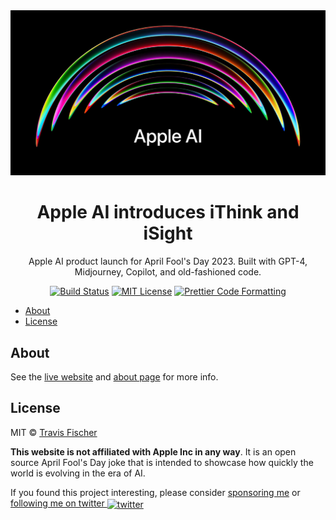 <a href="https://apple-ai.vercel.app">
  <img alt="TODO" src="/public/social.png">
</a>

<h1 align="center">Apple AI introduces iThink and iSight</h1>

<p align="center">
  Apple AI product launch for April Fool's Day 2023. Built with GPT-4, Midjourney, Copilot, and old-fashioned code.
</p>

<p align="center">
  <a href="https://github.com/transitive-bullshit/apple-april-fools-2023/actions/workflows/test.yml"><img alt="Build Status" src="https://github.com/transitive-bullshit/apple-april-fools-2023/actions/workflows/test.yml/badge.svg" /></a>
  <a href="https://github.com/transitive-bullshit/apple-april-fools-2023/blob/main/license"><img alt="MIT License" src="https://img.shields.io/badge/license-MIT-blue" /></a>
  <a href="https://prettier.io"><img alt="Prettier Code Formatting" src="https://img.shields.io/badge/code_style-prettier-brightgreen.svg" /></a>
</p>

- [About](#about)
- [License](#license)

## About

See the [live website](https://apple-ai.vercel.app) and [about page](https://apple-ai.vercel.app/about) for more info.

## License

MIT © [Travis Fischer](https://transitivebullsh.it)

**This website is not affiliated with Apple Inc in any way**. It is an open source April Fool's Day joke that is intended to showcase how quickly the world is evolving in the era of AI.

If you found this project interesting, please consider [sponsoring me](https://github.com/sponsors/transitive-bullshit) or <a href="https://twitter.com/transitive_bs">following me on twitter <img src="https://storage.googleapis.com/saasify-assets/twitter-logo.svg" alt="twitter" height="24px" align="center"></a>
